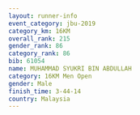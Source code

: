 ```yaml
---
layout: runner-info 
event_category: jbu-2019 
category_km: 16KM  
overall_rank: 215
gender_rank: 86
category_rank: 86
bib: 61054
name: MUHAMMAD SYUKRI BIN ABDULLAH
category: 16KM Men Open
gender: Male
finish_time: 3-44-14
country: Malaysia
---
```

